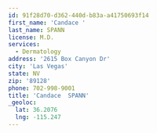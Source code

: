 ```yaml
---
id: 91f28d70-d362-440d-b83a-a41750693f14
first_name: 'Candace '
last_name: SPANN
license: M.D.
services:
  - Dermatology
address: '2615 Box Canyon Dr'
city: 'Las Vegas'
state: NV
zip: '89128'
phone: 702-998-9001
title: 'Candace  SPANN'
_geoloc:
  lat: 36.2076
  lng: -115.247
---
```

